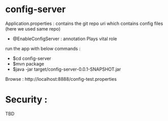 # config-server

Application.properties : contains the git repo uri which contains config files (here we used same repo)
* @EnableConfigServer : annotation Plays vital role

run the app with below commands :

* $cd config-server
* $mvn package
* $java -jar target/config-server-0.0.1-SNAPSHOT.jar


Browse : http://localhost:8888/config-test.properties


# Security :
TBD

